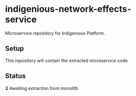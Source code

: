 # indigenious-network-effects-service

Microservice repository for Indigenious Platform.

## Setup

This repository will contain the extracted microservice code.

## Status

⏳ Awaiting extraction from monolith
